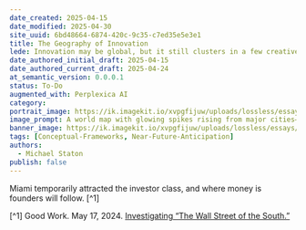```yaml
---
date_created: 2025-04-15
date_modified: 2025-04-30
site_uuid: 6bd48664-6874-420c-9c35-c7ed35e5e3e1
title: The Geography of Innovation
lede: Innovation may be global, but it still clusters in a few creative hotspots.
date_authored_initial_draft: 2025-04-15
date_authored_current_draft: 2025-04-24
at_semantic_version: 0.0.0.1
status: To-Do
augmented_with: Perplexica AI
category: 
portrait_image: https://ik.imagekit.io/xvpgfijuw/uploads/lossless/essays/2025-05-04_portraitimage_The-Geography-of-Innovation_bdf864ef-f025-4cda-ba97-cb5a29e7dcec_FyTwl-hmF.jpg
image_prompt: A world map with glowing spikes rising from major cities—San Francisco, New York, Beijing, Shanghai, Berlin, London, Tallinn—highlighting global innovation hubs. The mood is dynamic, urban, and interconnected.
banner_image: https://ik.imagekit.io/xvpgfijuw/uploads/lossless/essays/2025-05-04_bannerimage_The-Geography-of-Innovation_d960544e-c51b-42bd-838b-9c07d609e3b1_jAWQ8NFK_.jpg
tags: [Conceptual-Frameworks, Near-Future-Anticipation]
authors: 
  - Michael Staton
publish: false
---
```


Miami temporarily attracted the investor class, and where money is founders will follow. [^1]

[^1] Good Work. May 17, 2024. [Investigating “The Wall Street of the South.”](https://www.youtube.com/watch?v=Xq9MmXRaSWQ)
